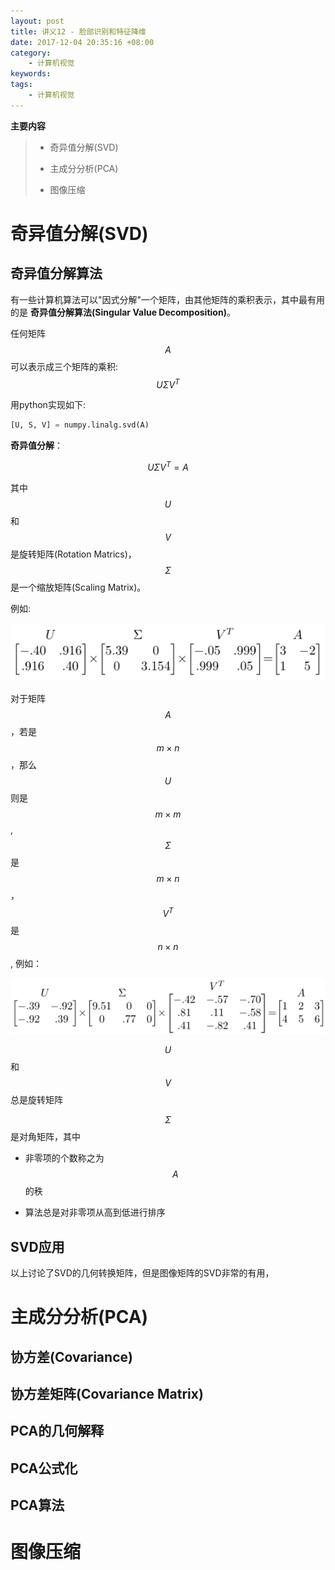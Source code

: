 ```yaml
---
layout: post
title: 讲义12 - 脸部识别和特征降维
date: 2017-12-04 20:35:16 +08:00
category:
    - 计算机视觉
keywords:
tags:
    - 计算机视觉
---
```


**主要内容**

> - 奇异值分解(SVD)
>
> - 主成分分析(PCA)
>
> - 图像压缩

# 奇异值分解(SVD)

## 奇异值分解算法

有一些计算机算法可以"因式分解"一个矩阵，由其他矩阵的乘积表示，其中最有用的是 **奇异值分解算法(Singular Value Decomposition)**。

任何矩阵$$A$$可以表示成三个矩阵的乘积: $$U\Sigma V^T$$

用python实现如下:

```python
[U, S, V] = numpy.linalg.svd(A)
```

**奇异值分解**：

$$U\Sigma V^T = A$$

其中$$U$$和$$V$$是旋转矩阵(Rotation Matrics)， $$\Sigma$$是一个缩放矩阵(Scaling Matrix)。

例如:

![svd-example](/images/cs131/lec12/svd-example.png)

对于矩阵$$A$$，若是$$m\times n$$，那么$$U$$则是$$m \times m$$, $$\Sigma$$是$$m \times n$$，$$V^T$$是$$n\times n$$, 例如：

![svd-example-2](/images/cs131/lec12/svd-example-2.png)

$$U$$和$$V$$总是旋转矩阵

$$\Sigma$$是对角矩阵，其中

- 非零项的个数称之为$$A$$的秩

- 算法总是对非零项从高到低进行排序

## SVD应用

以上讨论了SVD的几何转换矩阵，但是图像矩阵的SVD非常的有用，


# 主成分分析(PCA)

## 协方差(Covariance)

## 协方差矩阵(Covariance Matrix)

## PCA的几何解释

## PCA公式化

## PCA算法

# 图像压缩
